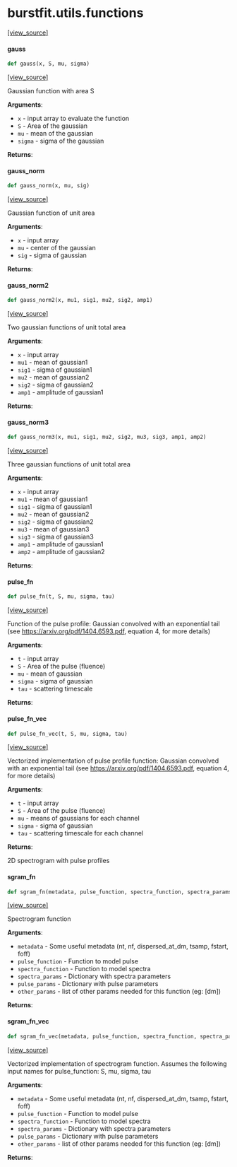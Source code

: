 <a name="burstfit.utils.functions"></a>
# burstfit.utils.functions

[[view_source]](https://github.com/thepetabyteproject/burstfit/blob/a40a655954316c842352e8fe5db91d9fb90fb38f/burstfit/utils/functions.py#L1)

<a name="burstfit.utils.functions.gauss"></a>
#### gauss

```python
def gauss(x, S, mu, sigma)
```

[[view_source]](https://github.com/thepetabyteproject/burstfit/blob/a40a655954316c842352e8fe5db91d9fb90fb38f/burstfit/utils/functions.py#L10)

Gaussian function with area S

**Arguments**:

- `x` - input array to evaluate the function
- `S` - Area of the gaussian
- `mu` - mean of the gaussian
- `sigma` - sigma of the gaussian
  

**Returns**:


<a name="burstfit.utils.functions.gauss_norm"></a>
#### gauss\_norm

```python
def gauss_norm(x, mu, sig)
```

[[view_source]](https://github.com/thepetabyteproject/burstfit/blob/a40a655954316c842352e8fe5db91d9fb90fb38f/burstfit/utils/functions.py#L28)

Gaussian function of unit area

**Arguments**:

- `x` - input array
- `mu` - center of the gaussian
- `sig` - sigma of gaussian
  

**Returns**:


<a name="burstfit.utils.functions.gauss_norm2"></a>
#### gauss\_norm2

```python
def gauss_norm2(x, mu1, sig1, mu2, sig2, amp1)
```

[[view_source]](https://github.com/thepetabyteproject/burstfit/blob/a40a655954316c842352e8fe5db91d9fb90fb38f/burstfit/utils/functions.py#L43)

Two gaussian functions of unit total area

**Arguments**:

- `x` - input array
- `mu1` - mean of gaussian1
- `sig1` - sigma of gaussian1
- `mu2` - mean of gaussian2
- `sig2` - sigma of gaussian2
- `amp1` - amplitude of gaussian1
  

**Returns**:


<a name="burstfit.utils.functions.gauss_norm3"></a>
#### gauss\_norm3

```python
def gauss_norm3(x, mu1, sig1, mu2, sig2, mu3, sig3, amp1, amp2)
```

[[view_source]](https://github.com/thepetabyteproject/burstfit/blob/a40a655954316c842352e8fe5db91d9fb90fb38f/burstfit/utils/functions.py#L61)

Three gaussian functions of unit total area

**Arguments**:

- `x` - input array
- `mu1` - mean of gaussian1
- `sig1` - sigma of gaussian1
- `mu2` - mean of gaussian2
- `sig2` - sigma of gaussian2
- `mu3` - mean of gaussian3
- `sig3` - sigma of gaussian3
- `amp1` - amplitude of gaussian1
- `amp2` - amplitude of gaussian2
  

**Returns**:


<a name="burstfit.utils.functions.pulse_fn"></a>
#### pulse\_fn

```python
def pulse_fn(t, S, mu, sigma, tau)
```

[[view_source]](https://github.com/thepetabyteproject/burstfit/blob/a40a655954316c842352e8fe5db91d9fb90fb38f/burstfit/utils/functions.py#L86)

Function of the pulse profile: Gaussian convolved with an exponential tail
(see https://arxiv.org/pdf/1404.6593.pdf, equation 4, for more details)

**Arguments**:

- `t` - input array
- `S` - Area of the pulse (fluence)
- `mu` - mean of gaussian
- `sigma` - sigma of gaussian
- `tau` - scattering timescale
  

**Returns**:


<a name="burstfit.utils.functions.pulse_fn_vec"></a>
#### pulse\_fn\_vec

```python
def pulse_fn_vec(t, S, mu, sigma, tau)
```

[[view_source]](https://github.com/thepetabyteproject/burstfit/blob/a40a655954316c842352e8fe5db91d9fb90fb38f/burstfit/utils/functions.py#L117)

Vectorized implementation of pulse profile function: Gaussian convolved with an exponential tail
(see https://arxiv.org/pdf/1404.6593.pdf, equation 4, for more details)

**Arguments**:

- `t` - input array
- `S` - Area of the pulse (fluence)
- `mu` - means of gaussians for each channel
- `sigma` - sigma of gaussian
- `tau` - scattering timescale for each channel
  

**Returns**:

  2D spectrogram with pulse profiles

<a name="burstfit.utils.functions.sgram_fn"></a>
#### sgram\_fn

```python
def sgram_fn(metadata, pulse_function, spectra_function, spectra_params, pulse_params, other_params)
```

[[view_source]](https://github.com/thepetabyteproject/burstfit/blob/a40a655954316c842352e8fe5db91d9fb90fb38f/burstfit/utils/functions.py#L164)

Spectrogram function

**Arguments**:

- `metadata` - Some useful metadata (nt, nf, dispersed_at_dm, tsamp, fstart, foff)
- `pulse_function` - Function to model pulse
- `spectra_function` - Function to model spectra
- `spectra_params` - Dictionary with spectra parameters
- `pulse_params` - Dictionary with pulse parameters
- `other_params` - list of other params needed for this function (eg: [dm])
  

**Returns**:


<a name="burstfit.utils.functions.sgram_fn_vec"></a>
#### sgram\_fn\_vec

```python
def sgram_fn_vec(metadata, pulse_function, spectra_function, spectra_params, pulse_params, other_params)
```

[[view_source]](https://github.com/thepetabyteproject/burstfit/blob/a40a655954316c842352e8fe5db91d9fb90fb38f/burstfit/utils/functions.py#L224)

Vectorized implementation of spectrogram function. Assumes the following input names for pulse_function:
S, mu, sigma, tau

**Arguments**:

- `metadata` - Some useful metadata (nt, nf, dispersed_at_dm, tsamp, fstart, foff)
- `pulse_function` - Function to model pulse
- `spectra_function` - Function to model spectra
- `spectra_params` - Dictionary with spectra parameters
- `pulse_params` - Dictionary with pulse parameters
- `other_params` - list of other params needed for this function (eg: [dm])
  

**Returns**:


